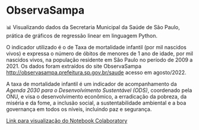 # ObservaSampa
📊 Visualizando dados da Secretaria Municipal da Saúde de São Paulo, prática de gráficos de regressão linear em linguagem Python.

  O indicador utilizado é o de Taxa de mortalidade infantil (por mil nascidos vivos) e expressa o número de óbitos de menores de 1 ano de idade, por mil nascidos vivos, na população residente em São Paulo no período de 2009 a 2021. Os dados foram extraídos do site ObservaSampa http://observasampa.prefeitura.sp.gov.br/saude acesso em agosto/2022. 

  A taxa de mortalidade infantil é um indicador de acompanhamento da *Agenda 2030 para o Desenvolvimento Sustentável (ODS)*, coordenado pela ONU, e visa o desenvolvimento econômico, a erradicação da pobreza, da miséria e da fome, a inclusão social, a sustentabilidade ambiental e a boa governança em todos os níveis, incluindo paz e segurança.
  
  [Link para visualização do Notebook Colaboratory](https://github.com/iaravarjao/ObservaSampa/blob/main/regressao_linear.ipynb)
